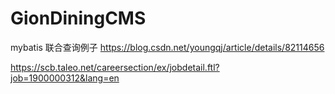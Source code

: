 # GionDiningCMS

mybatis 联合查询例子
https://blog.csdn.net/youngqj/article/details/82114656

https://scb.taleo.net/careersection/ex/jobdetail.ftl?job=1900000312&lang=en

